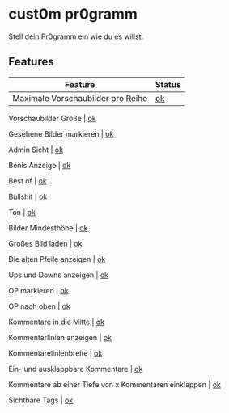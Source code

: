 # cust0m pr0gramm

Stell dein Pr0gramm ein wie du es willst.

## Features

Feature  | Status
------------- | -------------
Maximale Vorschaubilder pro Reihe | [ok](/krone_active.png)

Vorschaubilder Größe | [ok](/krone_active.png)

Gesehene Bilder markieren | [ok](/krone_active.png)

Admin Sicht | [ok](/krone_active.png)

Benis Anzeige | [ok](/krone_active.png)

Best of | [ok](/krone_active.png)

Bullshit | [ok](/krone_active.png)

Ton | [ok](/krone_active.png)

Bilder Mindesthöhe | [ok](/krone_active.png)

Großes Bild laden | [ok](/krone_active.png)

Die alten Pfeile anzeigen | [ok](/krone_active.png)

Ups und Downs anzeigen | [ok](/krone_active.png)

OP markieren | [ok](/krone_active.png)

OP nach oben | [ok](/krone_active.png)

Kommentare in die Mitte | [ok](/krone_active.png)

Kommentarlinien anzeigen | [ok](/krone_active.png)

Kommentarelinienbreite | [ok](/krone_active.png)

Ein- und ausklappbare Kommentare | [ok](/krone_active.png)

Kommentare ab einer Tiefe von x Kommentaren einklappen | [ok](/krone_active.png)

Sichtbare Tags | [ok](/krone_active.png)

